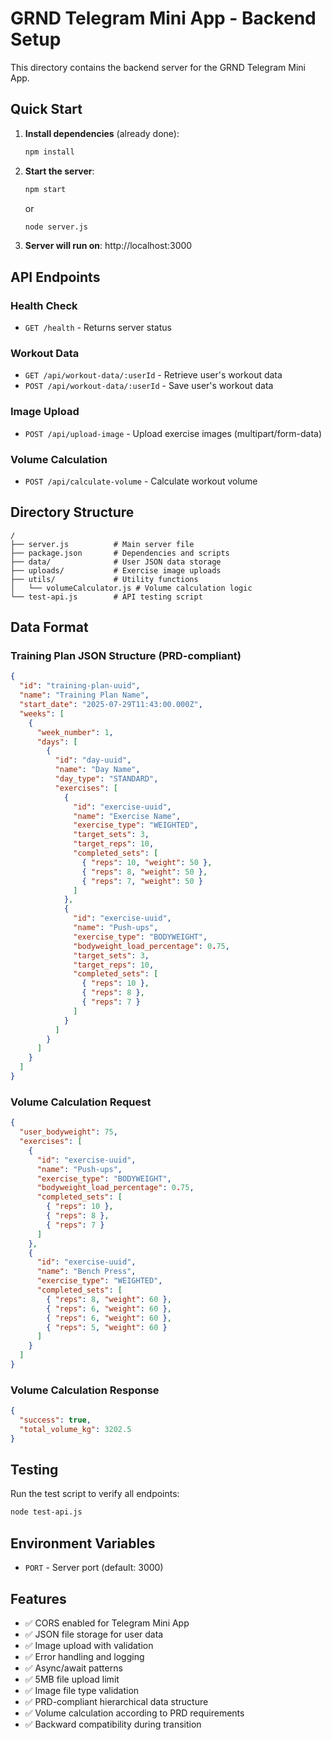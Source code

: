 # GRND Telegram Mini App - Backend Setup

This directory contains the backend server for the GRND Telegram Mini App.

## Quick Start

1. **Install dependencies** (already done):
   ```bash
   npm install
   ```

2. **Start the server**:
   ```bash
   npm start
   ```
   or
   ```bash
   node server.js
   ```

3. **Server will run on**: http://localhost:3000

## API Endpoints

### Health Check
- `GET /health` - Returns server status

### Workout Data
- `GET /api/workout-data/:userId` - Retrieve user's workout data
- `POST /api/workout-data/:userId` - Save user's workout data

### Image Upload
- `POST /api/upload-image` - Upload exercise images (multipart/form-data)

### Volume Calculation
- `POST /api/calculate-volume` - Calculate workout volume

## Directory Structure

```
/
├── server.js          # Main server file
├── package.json       # Dependencies and scripts
├── data/              # User JSON data storage
├── uploads/           # Exercise image uploads
├── utils/             # Utility functions
│   └── volumeCalculator.js # Volume calculation logic
└── test-api.js        # API testing script
```

## Data Format

### Training Plan JSON Structure (PRD-compliant)
```json
{
  "id": "training-plan-uuid",
  "name": "Training Plan Name",
  "start_date": "2025-07-29T11:43:00.000Z",
  "weeks": [
    {
      "week_number": 1,
      "days": [
        {
          "id": "day-uuid",
          "name": "Day Name",
          "day_type": "STANDARD",
          "exercises": [
            {
              "id": "exercise-uuid",
              "name": "Exercise Name",
              "exercise_type": "WEIGHTED",
              "target_sets": 3,
              "target_reps": 10,
              "completed_sets": [
                { "reps": 10, "weight": 50 },
                { "reps": 8, "weight": 50 },
                { "reps": 7, "weight": 50 }
              ]
            },
            {
              "id": "exercise-uuid",
              "name": "Push-ups",
              "exercise_type": "BODYWEIGHT",
              "bodyweight_load_percentage": 0.75,
              "target_sets": 3,
              "target_reps": 10,
              "completed_sets": [
                { "reps": 10 },
                { "reps": 8 },
                { "reps": 7 }
              ]
            }
          ]
        }
      ]
    }
  ]
}
```

### Volume Calculation Request
```json
{
  "user_bodyweight": 75,
  "exercises": [
    {
      "id": "exercise-uuid",
      "name": "Push-ups",
      "exercise_type": "BODYWEIGHT",
      "bodyweight_load_percentage": 0.75,
      "completed_sets": [
        { "reps": 10 },
        { "reps": 8 },
        { "reps": 7 }
      ]
    },
    {
      "id": "exercise-uuid",
      "name": "Bench Press",
      "exercise_type": "WEIGHTED",
      "completed_sets": [
        { "reps": 8, "weight": 60 },
        { "reps": 6, "weight": 60 },
        { "reps": 6, "weight": 60 },
        { "reps": 5, "weight": 60 }
      ]
    }
  ]
}
```

### Volume Calculation Response
```json
{
  "success": true,
  "total_volume_kg": 3202.5
}
```

## Testing

Run the test script to verify all endpoints:
```bash
node test-api.js
```

## Environment Variables

- `PORT` - Server port (default: 3000)

## Features

- ✅ CORS enabled for Telegram Mini App
- ✅ JSON file storage for user data
- ✅ Image upload with validation
- ✅ Error handling and logging
- ✅ Async/await patterns
- ✅ 5MB file upload limit
- ✅ Image file type validation
- ✅ PRD-compliant hierarchical data structure
- ✅ Volume calculation according to PRD requirements
- ✅ Backward compatibility during transition